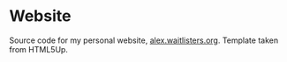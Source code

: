 # Website

Source code for my personal website, <a href="http://alex.waitlisters.org">alex.waitlisters.org</a>.
Template taken from HTML5Up.
